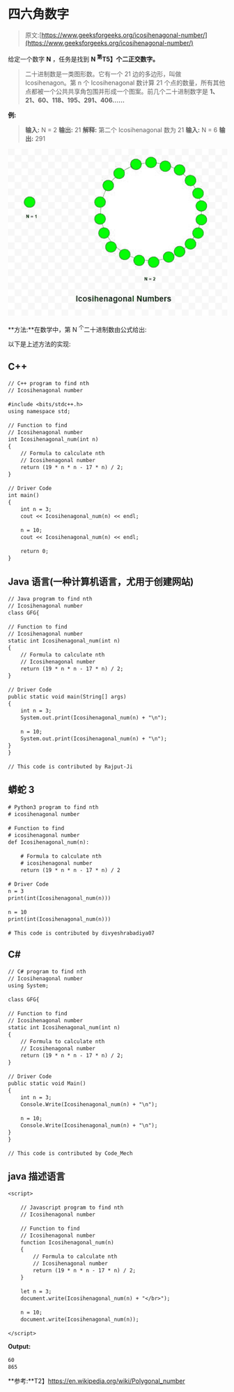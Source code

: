 # 四六角数字

> 原文:[https://www.geeksforgeeks.org/icosihenagonal-number/](https://www.geeksforgeeks.org/icosihenagonal-number/)

给定一个数字 **N** ，任务是找到 **N <sup>第</sup>T5】个二正交数字。** 

> 二十进制数是一类图形数。它有一个 21 边的多边形，叫做 Icosihenagon。第 n 个 Icosihenagonal 数计算 21 个点的数量，所有其他点都被一个公共共享角包围并形成一个图案。前几个二十进制数字是 **1、21、60、118、195、291、406……**

**例:**

> **输入:** N = 2
> **输出:** 21
> **解释:**
> 第二个 Icosihenagonal 数为 21
> **输入:** N = 6
> **输出:** 291

![](img/b2d2f334350494468ef3f78ff7474fd1.png)

**方法:**在数学中，第 N <sup>个</sup>二十进制数由公式给出:

以下是上述方法的实现:

## C++

```
// C++ program to find nth
// Icosihenagonal number

#include <bits/stdc++.h>
using namespace std;

// Function to find
// Icosihenagonal number
int Icosihenagonal_num(int n)
{
    // Formula to calculate nth
    // Icosihenagonal number
    return (19 * n * n - 17 * n) / 2;
}

// Driver Code
int main()
{
    int n = 3;
    cout << Icosihenagonal_num(n) << endl;

    n = 10;
    cout << Icosihenagonal_num(n) << endl;

    return 0;
}
```

## Java 语言(一种计算机语言，尤用于创建网站)

```
// Java program to find nth
// Icosihenagonal number
class GFG{

// Function to find
// Icosihenagonal number
static int Icosihenagonal_num(int n)
{
    // Formula to calculate nth
    // Icosihenagonal number
    return (19 * n * n - 17 * n) / 2;
}

// Driver Code
public static void main(String[] args)
{
    int n = 3;
    System.out.print(Icosihenagonal_num(n) + "\n");

    n = 10;
    System.out.print(Icosihenagonal_num(n) + "\n");
}
}

// This code is contributed by Rajput-Ji
```

## 蟒蛇 3

```
# Python3 program to find nth
# icosihenagonal number

# Function to find
# icosihenagonal number
def Icosihenagonal_num(n):

    # Formula to calculate nth
    # icosihenagonal number
    return (19 * n * n - 17 * n) / 2

# Driver Code
n = 3
print(int(Icosihenagonal_num(n)))

n = 10
print(int(Icosihenagonal_num(n)))

# This code is contributed by divyeshrabadiya07
```

## C#

```
// C# program to find nth
// Icosihenagonal number
using System;

class GFG{

// Function to find
// Icosihenagonal number
static int Icosihenagonal_num(int n)
{
    // Formula to calculate nth
    // Icosihenagonal number
    return (19 * n * n - 17 * n) / 2;
}

// Driver Code
public static void Main()
{
    int n = 3;
    Console.Write(Icosihenagonal_num(n) + "\n");

    n = 10;
    Console.Write(Icosihenagonal_num(n) + "\n");
}
}

// This code is contributed by Code_Mech
```

## java 描述语言

```
<script>

    // Javascript program to find nth
    // Icosihenagonal number

    // Function to find
    // Icosihenagonal number
    function Icosihenagonal_num(n)
    {
        // Formula to calculate nth
        // Icosihenagonal number
        return (19 * n * n - 17 * n) / 2;
    }

    let n = 3;
    document.write(Icosihenagonal_num(n) + "</br>");

    n = 10;
    document.write(Icosihenagonal_num(n));

</script>
```

**Output:** 

```
60
865
```

**参考:**T2】https://en.wikipedia.org/wiki/Polygonal_number